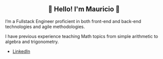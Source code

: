 <div>
  <h2 align="center">👋 Hello! I'm Mauricio 🚀</h2>
</div> 


<p>I’m a Fullstack Engineer proficient in both front-end and back-end technologies and agile methodologies.</p>
<p>I have previous experience teaching Math topics from simple arithmetic to algebra and trigonometry.</p>

<ul>
  <li><a href="https://www.linkedin.com/in/mauricio-guti%C3%A9rrez-leyva">LinkedIn</a></li>
</ul>
